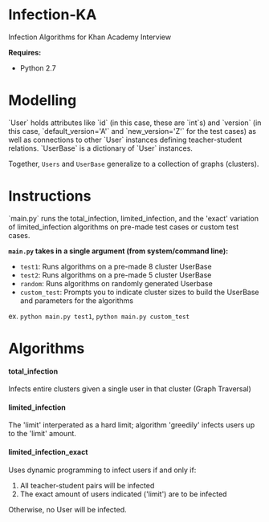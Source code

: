 # Infection-KA
Infection Algorithms for Khan Academy Interview

**Requires:**
* Python 2.7

<h1>Modelling</h1>
`User` holds attributes like `id` (in this case, these are `int`s) and `version` (in this case, `default_version='A'` and `new_version='Z'` for the test cases) as well as connections to other `User` instances defining teacher-student relations. `UserBase` is a dictionary of `User` instances.

Together, `Users` and `UserBase` generalize to a collection of graphs (clusters).

<h1>Instructions</h1>
<p> `main.py` runs the total_infection, limited_infection, and the 'exact' variation of limited_infection algorithms on pre-made test cases or custom test cases. 

**`main.py` takes in a single argument (from system/command line):**

* `test1`: Runs algorithms on a pre-made 8 cluster UserBase<br>
* `test2`: Runs algorithms on a pre-made 5 cluster UserBase<br>
* `random`: Runs algorithms on randomly generated Userbase<br>
* `custom_test`: Prompts you to indicate cluster sizes to build the UserBase and parameters for the algorithms<br>

ex. `python main.py test1`, `python main.py custom_test`

<h1>Algorithms</h1>
<h4>total_infection</h4> 
Infects entire clusters given a single user in that cluster (Graph Traversal)
<h4>limited_infection</h4> 
The 'limit' interperated as a hard limit; algorithm 'greedily' infects users up to the 'limit' amount.
<h4>limited_infection_exact</h4> 
Uses dynamic programming to infect users if and only if: 
<ol>
<li>All teacher-student pairs will be infected</li>
<li>The exact amount of users indicated ('limit') are to be infected</li>
</ol>
Otherwise, no User will be infected.


